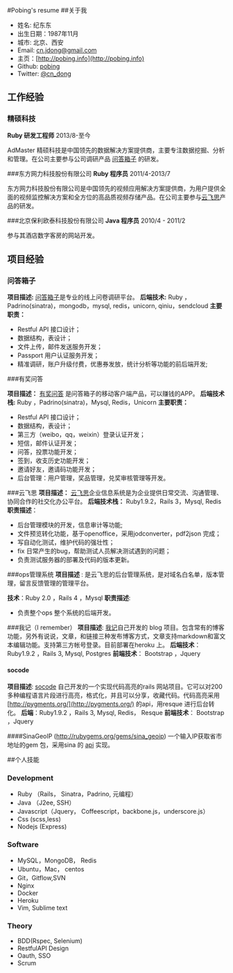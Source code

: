 #Pobing's resume
##关于我
* 姓名: 纪东东
* 出生日期：1987年11月
* 城市: 北京、西安
* Email: cn.jdong@gmail.com
* 主页：[http://pobing.info](http://pobing.info)
* Github: [pobing](https://github.com/pobing?tab=repositories)
* Twitter: [@cn_dong](https://twitter.com/cn_dong)

## 工作经验
### 精硕科技
**Ruby 研发工程师**  2013/8-至今

AdMaster 精硕科技是中国领先的数据解决方案提供商，主要专注数据挖掘、分析和管理。在公司主要参与公司调研产品 [问答箱子](http://wendax.com) 的研发。

###东方网力科技股份有限公司
**Ruby 程序员** 2011/4-2013/7

东方网力科技股份有限公司是中国领先的视频应用解决方案提供商，为用户提供全面的视频监控解决方案和全方位的高品质视频存储产品。在公司主要参与[云飞思](https://www.infobox1.com)产品的研发。

###北京保利欧泰科技股份有限公司
**Java 程序员** 2010/4 - 2011/2

参与其酒店数字客房的网站开发。

## 项目经验

### 问答箱子
**项目描述:**  [问答箱子](http://wendax.com)是专业的线上问卷调研平台。
**后端技术:**  Ruby ，Padrino(sinatra)，mongodb，mysql, redis，unicorn, qiniu，sendcloud
**主要职责：**
* Restful API 接口设计；
* 数据结构，表设计；
* 文件上传，邮件发送服务开发；
* Passport 用户认证服务开发；
* 精准调研，账户升级付费，优惠券发放，统计分析等功能的前后端开发;


###有奖问答

**项目描述：** [有奖问答](http://wendax.com/app.html) 是问答箱子的移动客户端产品，可以赚钱的APP。
**后端技术栈:**  Ruby ，Padrino(sinatra)，Mysql, Redis，Unicorn
**主要职责：**
* Restful API 接口设计；
* 数据结构，表设计；
* 第三方（weibo，qq，weixin）登录认证开发；
* 短信，邮件认证开发；
* 问答，投票功能开发；
* 签到，收支历史功能开发；
* 邀请好友，邀请码功能开发；
* 后台管理：用户管理，奖品管理，兑奖审核管理等开发。

###云飞思
**项目描述：** [云飞思](https://www.infobox1.com)企业信息系统是为企业提供日常交流、沟通管理、协同合作的社交化办公平台。
**后端技术栈：** Ruby1.9.2，Rails 3，Mysql, Redis
**职责描述**：
* 后台管理模块的开发，信息审计等功能;
* 文件预览转化功能，基于openoffice，采用jodconverter，pdf2json 完成；
* 写自动化测试，维护代码的强壮性；
* fix 日常产生的bug，帮助测试人员解决测试遇到的问题；
* 负责测试服务器的部署及代码的版本更新。

###ops管理系统
**项目描述** : 是云飞思的后台管理系统，是对域名白名单，版本管理，留言反馈管理的管理平台。

**技术**：Ruby 2.0 ，Rails 4 ，Mysql
**职责描述**:
* 负责整个ops 整个系统的后端开发。

###我记（I remember）
**项目描述**:  [我记](https://woji.herokuapp.com)自己开发的 blog 项目。包含常有的博客功能，另外有说说，文章，和链接三种发布博客方式，文章支持markdown和富文本编辑功能。支持第三方帐号登录。目前部署在heroku 上。
**后端技术**：Ruby1.9.2 ，Rails 3, Mysql, Postgres
**前端技术**： Bootstrap ，Jquery

#### socode
**项目描述**:  [socode](https://socode.herokuapp.com)  自己开发的一个实现代码高亮的rails 网站项目。它可以对200多种编程语言片段进行高亮，格式化，并且可以分享，收藏代码。代码高亮采用 [http://pygments.org/](http://pygments.org/) 的api，用resque 进行后台转化。
**后端**：Ruby1.9.2 ，Rails 3, Mysql, Redis， Resque
**前端技术**： Bootstrap ，Jquery

####SinaGeoIP (http://rubygems.org/gems/sina_geoip)
一个输入IP获取省市地址的gem 包，采用sina 的 [api](http://int.dpool.sina.com.cn/iplookup/iplookup.php) 实现。

##个人技能
### Development
* Ruby （Rails， Sinatra，Padrino, 元编程）
* Java （J2ee, SSH）
* Javascript（Jquery， Coffeescript，backbone.js，underscore.js）
* Css (scss,less)
* Nodejs (Express)
### Software
*  MySQL，MongoDB， Redis
* Ubuntu，Mac， centos
* Git，Gitflow,SVN
* Nginx
* Docker
* Heroku
* Vim, Sublime text

### Theory

* BDD(Rspec, Selenium)
* RestfulAPI Design
* Oauth, SSO
* Scrum

